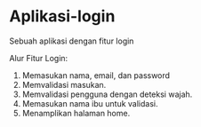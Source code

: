 # Aplikasi-login
Sebuah aplikasi dengan fitur login

Alur Fitur Login:
1. Memasukan nama, email, dan password
2. Memvalidasi masukan.
3. Memvalidasi pengguna dengan deteksi wajah.
4. Memasukan nama ibu untuk validasi.
5. Menamplikan halaman home.
